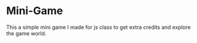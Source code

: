 
# Mini-Game

This a simple mini game I made for js class to get extra credits and explore the game world.

